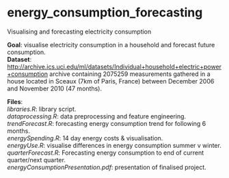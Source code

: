 # energy_consumption_forecasting
Visualising and forecasting electricity consumption

**Goal**: visualise electricity consumption in a household and forecast future consumption.  
**Dataset**: http://archive.ics.uci.edu/ml/datasets/Individual+household+electric+power+consumption  archive containing 2075259 measurements gathered in a house located in Sceaux (7km of Paris, France) between December 2006 and November 2010 (47 months). 

**Files**:  
*libraries.R*: library script.  
*dataprocessing.R*: data preprocessing and feature engineering.
*trendForecast.R*: forecasting energy consumption trend for following 6 months.  
*energySpending.R*: 14 day energy costs & visualisation.  
*energyUse.R*: visualise differences in energy consumption summer v winter.  
*quarterForecast.R*: Forecasting energy consumption to end of current quarter/next quarter.  
*energyConsumptionPresentation.pdf*: presentation of finalised project.  
